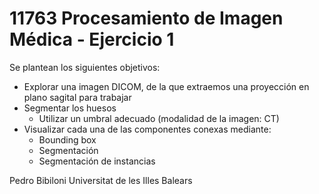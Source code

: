 # 11763 Procesamiento de Imagen Médica - Ejercicio 1

Se plantean los siguientes objetivos:
* Explorar una imagen DICOM, de la que extraemos una proyección en plano sagital para trabajar
* Segmentar los huesos
    * Utilizar un umbral adecuado (modalidad de la imagen: CT)
* Visualizar cada una de las componentes conexas mediante:
    * Bounding box
    * Segmentación
    * Segmentación de instancias

Pedro Bibiloni
Universitat de les Illes Balears
